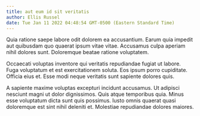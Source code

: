 ```yaml
---
title: aut eum id sit veritatis
author: Ellis Russel
date: Tue Jan 11 2022 04:48:54 GMT-0500 (Eastern Standard Time)
---
```

Quia ratione saepe labore odit dolorem ea accusantium. Earum quia impedit aut quibusdam quo quaerat ipsum vitae vitae. Accusamus culpa aperiam nihil dolores sunt. Doloremque beatae ratione voluptatem.

 Occaecati voluptas inventore qui veritatis repudiandae fugiat ut labore. Fuga voluptatum et est exercitationem soluta. Eos ipsum porro cupiditate. Officia eius et. Esse modi neque veritatis sunt sapiente dolores quis.

 A sapiente maxime voluptas excepturi incidunt accusamus. Ut adipisci nesciunt magni ut dolor dignissimos. Quis atque temporibus quia. Minus esse voluptatum dicta sunt quis possimus. Iusto omnis quaerat quasi doloremque est sint nihil deleniti et. Molestiae repudiandae dolores maiores.